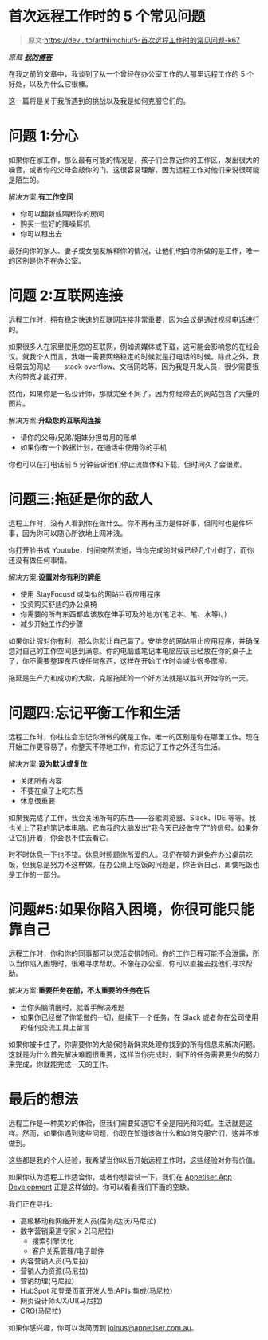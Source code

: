 # 首次远程工作时的 5 个常见问题

> 原文:[https://dev . to/arthlimchiu/5-首次远程工作时的常见问题-k67](https://dev.to/arthlimchiu/5-common-problems-when-working-remotely-for-the-first-time-k67)

*原载 [**我的博客**](https://www.arthlimchiu.com/2019/08/08/5-common-problems-working-remotely.html)*

在我之前的文章中，我谈到了从一个曾经在办公室工作的人那里远程工作的 5 个好处，以及为什么它很棒。

这一篇将是关于我所遇到的挑战以及我是如何克服它们的。

# [](#problem-1-distractions)问题 1:分心

如果你在家工作，那么最有可能的情况是，孩子们会靠近你的工作区，发出很大的噪音，或者你的父母会敲你的门。这很容易理解，因为远程工作对他们来说很可能是陌生的。

解决方案:**有工作空间**

*   你可以翻新或隔断你的房间
*   购买一些好的降噪耳机
*   你可以租出去

最好向你的家人、妻子或女朋友解释你的情况，让他们明白你所做的是工作，唯一的区别是你不在办公室。

# [](#problem-2-internet-connection)问题 2:互联网连接

远程工作时，拥有稳定快速的互联网连接非常重要，因为会议是通过视频电话进行的。

如果很多人在家里使用您的互联网，例如流媒体或下载，这可能会影响您的在线会议。就我个人而言，我唯一需要网络稳定的时候就是打电话的时候。除此之外，我经常去的网站——stack overflow、文档网站等。因为我是开发人员，很少需要很大的带宽才能打开。

然而，如果你是一名设计师，那就完全不同了，因为你经常去的网站包含了大量的图片。

解决方案:**升级您的互联网连接**

*   请你的父母/兄弟/姐妹分担每月的账单
*   如果你有一个数据计划，在通话中使用你的手机

你也可以在打电话前 5 分钟告诉他们停止流媒体和下载，但时间久了会很累。

# [](#problem-3-procrastination-is-your-enemy)问题三:拖延是你的敌人

远程工作时，没有人看到你在做什么。你不再有压力是件好事，但同时也是件坏事，因为你可以随心所欲地上网冲浪。

你打开脸书或 Youtube，时间突然流逝，当你完成的时候已经几个小时了，而你还没有做任何事情。

解决方案:**设置对你有利的牌组**

*   使用 StayFocusd 或类似的网站拦截应用程序
*   投资购买舒适的办公桌椅
*   你需要的所有东西都应该放在伸手可及的地方(笔记本、笔、水等)。)
*   减少开始工作的步骤

如果你让牌对你有利，那么你就让自己赢了。安排您的网站阻止应用程序，并确保您对自己的工作空间感到满意。你的电脑或笔记本电脑应该已经放在你的桌子上了，你不需要整理东西或任何东西，这样在开始工作时会减少很多摩擦。

拖延是生产力和成功的大敌，克服拖延的一个好方法就是以胜利开始你的一天。

# [](#problem-4-forgetting-to-balance-work-and-life)问题四:忘记平衡工作和生活

远程工作时，你往往会忘记你所做的就是工作，唯一的区别是你在哪里工作。现在开始工作更容易了，你整天不停地工作，你忘记了工作之外还有生活。

解决方案:**设为默认或复位**

*   关闭所有内容
*   不要在桌子上吃东西
*   休息很重要

如果我完成了工作，我会关闭所有的东西——谷歌浏览器、Slack、IDE 等等。我也关上了我的笔记本电脑。它向我的大脑发出“我今天已经做完了”的信号。如果你让它们开着，你会忍不住去看它。

时不时休息一下也不错。休息时照顾你所爱的人。我仍在努力避免在办公桌前吃饭，但我总是努力不这样做。在办公桌上吃饭的问题是，你告诉自己，即使吃饭也是工作的一部分。

# 问题#5:如果你陷入困境，你很可能只能靠自己

远程工作时，你和你的同事都可以灵活安排时间。你的工作日程可能不会泄露，所以当你陷入困境时，很难寻求帮助。不像在办公室，你可以直接去找他们寻求帮助。

解决方案:**重要任务在前，不太重要的任务在后**

*   当你头脑清醒时，就着手解决难题
*   如果你已经做了你能做的一切，继续下一个任务，在 Slack 或者你在公司使用的任何交流工具上留言

如果你被卡住了，你需要你的大脑保持新鲜来处理你找到的所有信息来解决问题。这就是为什么首先解决难题很重要，这样当你完成时，剩下的任务需要更少的努力来完成，你就能完成一天的工作。

# [](#final-thoughts)最后的想法

远程工作是一种美妙的体验，但我们需要知道它不全是阳光和彩虹。生活就是这样。然而，如果你遇到这些问题，你现在知道该做什么和如何克服它们，这并不难做到。

这些都是我的个人经验，我希望当你以后开始远程工作时，这些经验对你有价值。

如果你认为远程工作适合你，或者你想尝试一下，我们在 [Appetiser App Development](https://appetiser.com.au/) 正是这样做的。你可以看看我们下面的空缺。

我们正在寻找:

*   高级移动和网络开发人员(宿务/达沃/马尼拉)
*   数字营销渠道专家 x 2(马尼拉)
    *   搜索引擎优化
    *   客户关系管理/电子邮件
*   内容营销人员(马尼拉)
*   营销人力资源(马尼拉)
*   营销助理(马尼拉)
*   HubSpot 和登录页面开发人员:APIs 集成(马尼拉)
*   网页设计师:UX/UI(马尼拉)
*   CRO(马尼拉)

如果你感兴趣，你可以发简历到 joinus@appetiser.com.au。
